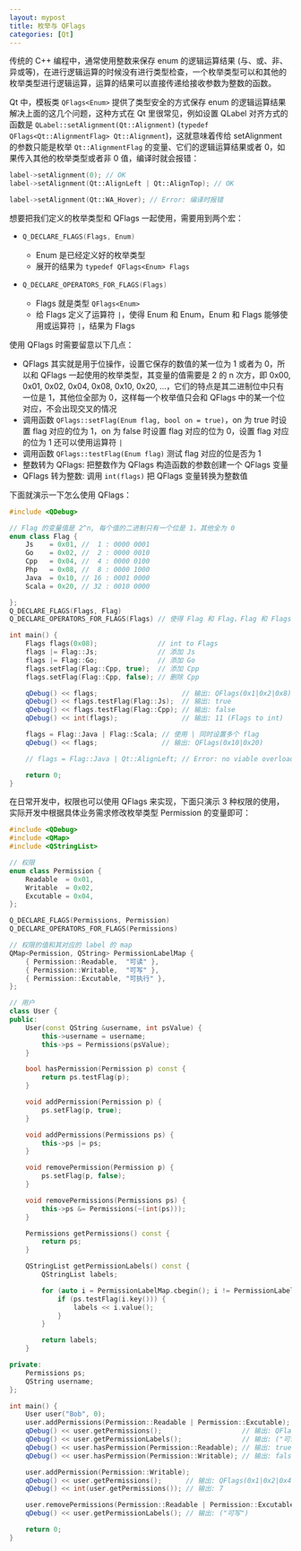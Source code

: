 ```yaml
---
layout: mypost
title: 枚举与 QFlags
categories: [Qt]
---
```


传统的 C++ 编程中，通常使用整数来保存 enum 的逻辑运算结果 (与、或、非、异或等)，在进行逻辑运算的时候没有进行类型检查，一个枚举类型可以和其他的枚举类型进行逻辑运算，运算的结果可以直接传递给接收参数为整数的函数。

Qt 中，模板类 `QFlags<Enum>` 提供了类型安全的方式保存 enum 的逻辑运算结果解决上面的这几个问题，这种方式在 Qt 里很常见，例如设置 QLabel 对齐方式的函数是 `QLabel::setAlignment(Qt::Alignment)` (`typedef QFlags<Qt::AlignmentFlag> Qt::Alignment`)，这就意味着传给 setAlignment 的参数只能是枚举 `Qt::AlignmentFlag` 的变量、它们的逻辑运算结果或者 0，如果传入其他的枚举类型或者非 0 值，编译时就会报错：

```c++
label->setAlignment(0); // OK
label->setAlignment(Qt::AlignLeft | Qt::AlignTop); // OK

label->setAlignment(Qt::WA_Hover); // Error: 编译时报错
```

想要把我们定义的枚举类型和 QFlags 一起使用，需要用到两个宏：

- ```c++
  Q_DECLARE_FLAGS(Flags, Enum)
  ```

  - Enum 是已经定义好的枚举类型
  - 展开的结果为 `typedef QFlags<Enum> Flags`

- ```c++
  Q_DECLARE_OPERATORS_FOR_FLAGS(Flags)
  ```

  - Flags 就是类型 `QFlags<Enum>`
  - 给 Flags 定义了运算符 `|`，使得 Enum 和 Enum，Enum 和 Flags 能够使用或运算符 `|`，结果为 Flags

使用 QFlags 时需要留意以下几点：

- QFlags 其实就是用于位操作，设置它保存的数值的某一位为 1 或者为 0，所以和 QFlags 一起使用的枚举类型，其变量的值需要是 2 的 n 次方，即 0x00, 0x01, 0x02, 0x04, 0x08, 0x10, 0x20, …，它们的特点是其二进制位中只有一位是 1，其他位全部为 0，这样每一个枚举值只会和 QFlags 中的某一个位对应，不会出现交叉的情况
- 调用函数 `QFlags::setFlag(Enum flag, bool on = true)`，on 为 true 时设置 flag 对应的位为 1，on 为 false 时设置 flag 对应的位为 0，设置 flag 对应的位为 1 还可以使用运算符 `|`
- 调用函数 `QFlags::testFlag(Enum flag)` 测试 flag 对应的位是否为 1
- 整数转为 QFlags: 把整数作为 QFlags 构造函数的参数创建一个 QFlags 变量
- QFlags 转为整数: 调用 `int(flags)` 把 QFlags 变量转换为整数值

下面就演示一下怎么使用 QFlags：

```c++
#include <QDebug>

// Flag 的变量值是 2^n, 每个值的二进制只有一个位是 1，其他全为 0
enum class Flag {
    Js    = 0x01, //  1 : 0000 0001
    Go    = 0x02, //  2 : 0000 0010
    Cpp   = 0x04, //  4 : 0000 0100
    Php   = 0x08, //  8 : 0000 1000
    Java  = 0x10, // 16 : 0001 0000
    Scala = 0x20, // 32 : 0010 0000

};
Q_DECLARE_FLAGS(Flags, Flag)
Q_DECLARE_OPERATORS_FOR_FLAGS(Flags) // 使得 Flag 和 Flag，Flag 和 Flags 能够使用或运算符 |，结果为 Flags

int main() {
    Flags flags(0x08);               // int to Flags
    flags |= Flag::Js;               // 添加 Js
    flags |= Flag::Go;               // 添加 Go
    flags.setFlag(Flag::Cpp, true);  // 添加 Cpp
    flags.setFlag(Flag::Cpp, false); // 删除 Cpp

    qDebug() << flags;                     // 输出: QFlags(0x1|0x2|0x8)
    qDebug() << flags.testFlag(Flag::Js);  // 输出: true
    qDebug() << flags.testFlag(Flag::Cpp); // 输出: false
    qDebug() << int(flags);                // 输出: 11 (Flags to int)

    flags = Flag::Java | Flag::Scala; // 使用 | 同时设置多个 flag
    qDebug() << flags;                // 输出: QFlags(0x10|0x20)

    // flags = Flag::Java | Qt::AlignLeft; // Error: no viable overloaded =

    return 0;
}
```

在日常开发中，权限也可以使用 QFlags 来实现，下面只演示 3 种权限的使用，实际开发中根据具体业务需求修改枚举类型 Permission 的变量即可：

```c++
#include <QDebug>
#include <QMap>
#include <QStringList>

// 权限
enum class Permission {
    Readable  = 0x01,
    Writable  = 0x02,
    Excutable = 0x04,
};

Q_DECLARE_FLAGS(Permissions, Permission)
Q_DECLARE_OPERATORS_FOR_FLAGS(Permissions)

// 权限的值和其对应的 label 的 map
QMap<Permission, QString> PermissionLabelMap {
    { Permission::Readable,  "可读" },
    { Permission::Writable,  "可写" },
    { Permission::Excutable, "可执行" },
};

// 用户
class User {
public:
    User(const QString &username, int psValue) {
        this->username = username;
        this->ps = Permissions(psValue);
    }

    bool hasPermission(Permission p) const {
        return ps.testFlag(p);
    }

    void addPermission(Permission p) {
        ps.setFlag(p, true);
    }

    void addPermissions(Permissions ps) {
        this->ps |= ps;
    }

    void removePermission(Permission p) {
        ps.setFlag(p, false);
    }

    void removePermissions(Permissions ps) {
        this->ps &= Permissions(~(int(ps)));
    }

    Permissions getPermissions() const {
        return ps;
    }

    QStringList getPermissionLabels() const {
        QStringList labels;

        for (auto i = PermissionLabelMap.cbegin(); i != PermissionLabelMap.cend(); ++i) {
            if (ps.testFlag(i.key())) {
                labels << i.value();
            }
        }

        return labels;
    }

private:
    Permissions ps;
    QString username;
};

int main() {
    User user("Bob", 0);
    user.addPermissions(Permission::Readable | Permission::Excutable);
    qDebug() << user.getPermissions();                    // 输出: QFlags(0x1|0x4)
    qDebug() << user.getPermissionLabels();               // 输出: ("可读", "可执行")
    qDebug() << user.hasPermission(Permission::Readable); // 输出: true
    qDebug() << user.hasPermission(Permission::Writable); // 输出: false

    user.addPermission(Permission::Writable);
    qDebug() << user.getPermissions();      // 输出: QFlags(0x1|0x2|0x4)
    qDebug() << int(user.getPermissions()); // 输出: 7

    user.removePermissions(Permission::Readable | Permission::Excutable);
    qDebug() << user.getPermissionLabels(); // 输出: ("可写")

    return 0;
}
```

